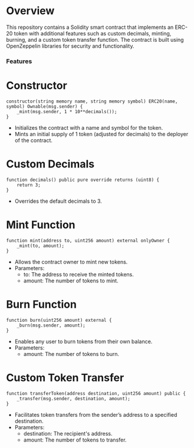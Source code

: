 # Overview
This repository contains a Solidity smart contract that implements an ERC-20 token with additional features such as custom decimals, minting, burning, and a custom token transfer function. The contract is built using OpenZeppelin libraries for security and functionality.

###  Features

#    Constructor
```
constructor(string memory name, string memory symbol) ERC20(name, symbol) Ownable(msg.sender) {
    _mint(msg.sender, 1 * 10**decimals());
}
```

+ Initializes the contract with a name and symbol for the token.
+ Mints an initial supply of 1 token (adjusted for decimals) to the deployer of the contract.
    
#    Custom Decimals

```
function decimals() public pure override returns (uint8) {
    return 3;
}
```
+ Overrides the default decimals to 3.

#    Mint Function
```
function mint(address to, uint256 amount) external onlyOwner {
    _mint(to, amount);
}
```
+ Allows the contract owner to mint new tokens.
+ Parameters:
    + to: The address to receive the minted tokens.
    + amount: The number of tokens to mint.
      
#    Burn Function

```
function burn(uint256 amount) external {
    _burn(msg.sender, amount);
}
```

+ Enables any user to burn tokens from their own balance.
+ Parameters:
    + amount: The number of tokens to burn.
  
#    Custom Token Transfer

```
function transferToken(address destination, uint256 amount) public {
    _transfer(msg.sender, destination, amount);
}
```

+ Facilitates token transfers from the sender’s address to a specified destination.
+ Parameters:
    + destination: The recipient's address.
    + amount: The number of tokens to transfer.

